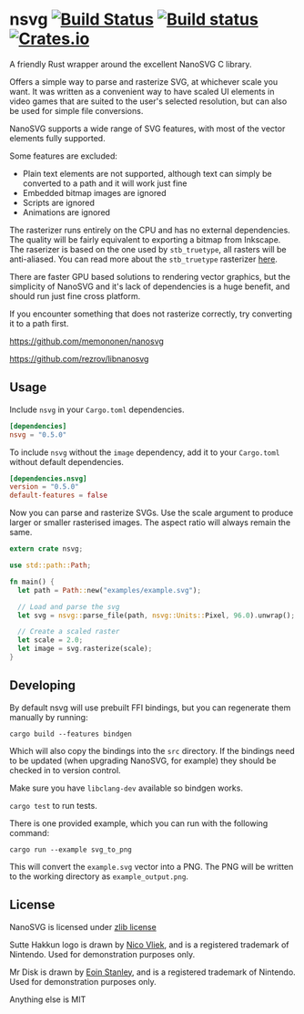 # nsvg [![Build Status](https://travis-ci.org/nickbrowne/nsvg.svg?branch=master)](https://travis-ci.org/nickbrowne/nsvg) [![Build status](https://ci.appveyor.com/api/projects/status/nr4jsaibmh5i3fxw/branch/master?svg=true)](https://ci.appveyor.com/project/nickbrowne/nsvg/branch/master) [![Crates.io](https://img.shields.io/crates/v/nsvg.svg)](https://crates.io/crates/nsvg)

A friendly Rust wrapper around the excellent NanoSVG C library.

Offers a simple way to parse and rasterize SVG, at whichever scale you want. It was written as a convenient way to have scaled UI elements in video games that are suited to the user's selected resolution, but can also be used for simple file conversions.

NanoSVG supports a wide range of SVG features, with most of the vector elements fully supported.

Some features are excluded:
 - Plain text elements are not supported, although text can simply be converted to a path and it will work just fine
 - Embedded bitmap images are ignored
 - Scripts are ignored
 - Animations are ignored

The rasterizer runs entirely on the CPU and has no external dependencies. The quality will be fairly equivalent to exporting a bitmap from Inkscape. The raserizer is based on the one used by `stb_truetype`, all rasters will be anti-aliased. You can read more about the `stb_truetype` rasterizer [here](https://nothings.org/gamedev/rasterize/).

There are faster GPU based solutions to rendering vector graphics, but the simplicity of NanoSVG and it's lack of dependencies is a huge benefit, and should run just fine cross platform.

If you encounter something that does not rasterize correctly, try converting it to a path first.

https://github.com/memononen/nanosvg

https://github.com/rezrov/libnanosvg

## Usage

Include `nsvg` in your `Cargo.toml` dependencies.

```toml
[dependencies]
nsvg = "0.5.0"
```

To include `nsvg` without the `image` dependency, add it to your `Cargo.toml` without default dependencies.

```toml
[dependencies.nsvg]
version = "0.5.0"
default-features = false
```

Now you can parse and rasterize SVGs. Use the scale argument to produce larger or smaller rasterised images. The aspect ratio will always remain the same.


```rust
extern crate nsvg;

use std::path::Path;

fn main() {
  let path = Path::new("examples/example.svg");

  // Load and parse the svg
  let svg = nsvg::parse_file(path, nsvg::Units::Pixel, 96.0).unwrap();

  // Create a scaled raster
  let scale = 2.0;
  let image = svg.rasterize(scale);
}

```

## Developing

By default nsvg will use prebuilt FFI bindings, but you can regenerate them manually by running:

```
cargo build --features bindgen
```

Which will also copy the bindings into the `src` directory. If the bindings need to be updated (when upgrading NanoSVG, for example) they should be checked in to version control.

Make sure you have `libclang-dev` available so bindgen works.

`cargo test` to run tests.

There is one provided example, which you can run with the following command:
```
cargo run --example svg_to_png
```

This will convert the `example.svg` vector into a PNG. The PNG will be written to the working directory as `example_output.png`.

## License

NanoSVG is licensed under [zlib license](lib/LICENSE.txt)

Sutte Hakkun logo is drawn by [Nico Vliek](https://www.behance.net/gallery/63535513/300-Super-Nintendo-Logos-Fully-Remastered), and is a registered trademark of Nintendo. Used for demonstration purposes only.

Mr Disk is drawn by [Eoin Stanley](http://www.eoinstanley.com/nintendo/index.htm), and is a registered trademark of Nintendo. Used for demonstration purposes only.

Anything else is MIT

